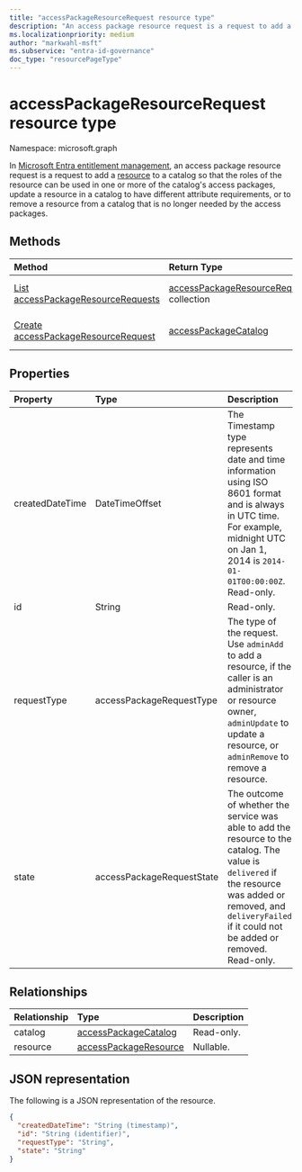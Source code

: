 ```yaml
---
title: "accessPackageResourceRequest resource type"
description: "An access package resource request is a request to add a resource to a catalog so that the roles of the resource can be used in one or more of the catalog's access packages."
ms.localizationpriority: medium
author: "markwahl-msft"
ms.subservice: "entra-id-governance"
doc_type: "resourcePageType"
---
```


# accessPackageResourceRequest resource type

Namespace: microsoft.graph

In [Microsoft Entra entitlement management](entitlementmanagement-overview.md), an access package resource request is a request to add a [resource](accesspackageresource.md) to a catalog so that the roles of the resource can be used in one or more of the catalog's access packages, update a resource in a catalog to have different attribute requirements, or to remove a resource from a catalog that is no longer needed by the access packages.

## Methods

| Method       | Return Type | Description |
|:-------------|:------------|:------------|
| [List accessPackageResourceRequests](../api/entitlementmanagement-list-resourcerequests.md) | [accessPackageResourceRequest](accesspackageresourcerequest.md) collection | Retrieve a list of **accessPackageResourceRequest** objects. |
| [Create accessPackageResourceRequest](../api/entitlementmanagement-post-resourcerequests.md) | [accessPackageCatalog](accesspackageresourcerequest.md) | Add, update or remove a **accessPackageResource** from a catalog. |

## Properties

| Property     | Type        | Description |
|:-------------|:------------|:------------|
|createdDateTime|DateTimeOffset|The Timestamp type represents date and time information using ISO 8601 format and is always in UTC time. For example, midnight UTC on Jan 1, 2014 is `2014-01-01T00:00:00Z`. Read-only.|
|id|String| Read-only.|
|requestType|accessPackageRequestType|The type of the request. Use `adminAdd` to add a resource, if the caller is an administrator or resource owner, `adminUpdate` to update a resource, or `adminRemove` to remove a resource. |
|state|accessPackageRequestState| The outcome of whether the service was able to add the resource to the catalog.  The value is `delivered` if the resource was added or removed, and `deliveryFailed` if it could not be added or removed. Read-only.|

## Relationships

| Relationship | Type        | Description |
|:-------------|:------------|:------------|
|catalog|[accessPackageCatalog](accesspackagecatalog.md)| Read-only.|
|resource|[accessPackageResource](accesspackageresource.md)| Nullable.|


## JSON representation

The following is a JSON representation of the resource.

<!-- {
  "blockType": "resource",
  "optionalProperties": [

  ],
  "@odata.type": "microsoft.graph.accessPackageResourceRequest",
  "keyProperty": "id"
}-->

```json
{
  "createdDateTime": "String (timestamp)",
  "id": "String (identifier)",
  "requestType": "String",
  "state": "String"
}
```
